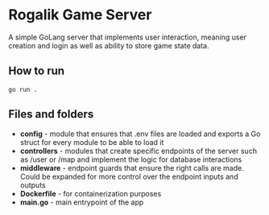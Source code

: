 Rogalik Game Server
===================
A simple GoLang server that implements user interaction, meaning user creation and login as well as ability to store game state data.

How to run
----------

```golang
go run .
```

Files and folders
-----------------

* **config** - module that ensures that .env files are loaded and exports a Go struct for every module to be able to load it
* **controllers** - modules that create specific endpoints of the server such as /user or /map and implement the logic for database interactions
* **middleware** - endpoint guards that ensure the right calls are made. Could be expanded for more control over the endpoint inputs and outputs
* **Dockerfile** - for containerization purposes
* **main.go** - main entrypoint of the app
